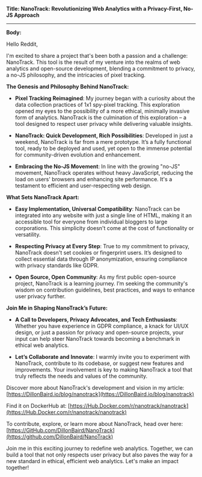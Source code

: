 **Title: NanoTrack: Revolutionizing Web Analytics with a Privacy-First, No-JS Approach**

---

**Body:**

Hello Reddit,

I'm excited to share a project that's been both a passion and a challenge: NanoTrack. This tool is the result of my venture into the realms of web analytics and open-source development, blending a commitment to privacy, a no-JS philosophy, and the intricacies of pixel tracking.

**The Genesis and Philosophy Behind NanoTrack:**

- **Pixel Tracking Reimagined**: My journey began with a curiosity about the data collection practices of 1x1 spy-pixel tracking. This exploration opened my eyes to the possibility of a more ethical, minimally invasive form of analytics. NanoTrack is the culmination of this exploration – a tool designed to respect user privacy while delivering valuable insights.

- **NanoTrack: Quick Development, Rich Possibilities**: Developed in just a weekend, NanoTrack is far from a mere prototype. It’s a fully functional tool, ready to be deployed and used, yet open to the immense potential for community-driven evolution and enhancement.

- **Embracing the No-JS Movement**: In line with the growing "no-JS" movement, NanoTrack operates without heavy JavaScript, reducing the load on users' browsers and enhancing site performance. It's a testament to efficient and user-respecting web design.

**What Sets NanoTrack Apart:**

- **Easy Implementation, Universal Compatibility**: NanoTrack can be integrated into any website with just a single line of HTML, making it an accessible tool for everyone from individual bloggers to large corporations. This simplicity doesn't come at the cost of functionality or versatility.

- **Respecting Privacy at Every Step**: True to my commitment to privacy, NanoTrack doesn't set cookies or fingerprint users. It’s designed to collect essential data through IP anonymization, ensuring compliance with privacy standards like GDPR.

- **Open Source, Open Community**: As my first public open-source project, NanoTrack is a learning journey. I’m seeking the community's wisdom on contribution guidelines, best practices, and ways to enhance user privacy further.

**Join Me in Shaping NanoTrack’s Future:**

- **A Call to Developers, Privacy Advocates, and Tech Enthusiasts**: Whether you have experience in GDPR compliance, a knack for UI/UX design, or just a passion for privacy and open-source projects, your input can help steer NanoTrack towards becoming a benchmark in ethical web analytics.

- **Let’s Collaborate and Innovate**: I warmly invite you to experiment with NanoTrack, contribute to its codebase, or suggest new features and improvements. Your involvement is key to making NanoTrack a tool that truly reflects the needs and values of the community.

Discover more about NanoTrack's development and vision in my article: [https://DillonBaird.io/blog/nanotrack](https://DillonBaird.io/blog/nanotrack)

Find it on DockerHub at: [https://Hub.Docker.com/r/nanotrack/nanotrack](https://Hub.Docker.com/r/nanotrack/nanotrack)

To contribute, explore, or learn more about NanoTrack, head over here: [https://GitHub.com/DillonBaird/NanoTrack](https://github.com/DillonBaird/NanoTrack)

Join me in this exciting journey to redefine web analytics. Together, we can build a tool that not only respects user privacy but also paves the way for a new standard in ethical, efficient web analytics. Let's make an impact together!
